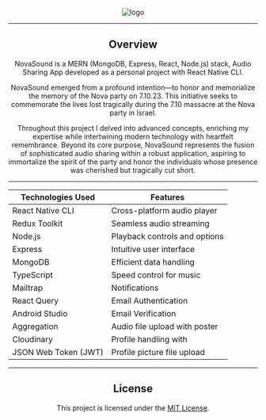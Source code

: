 <div align="center">

![logo](https://github.com/michaelilkanayev1997/NovaSound/assets/93651794/2b5e6c0a-1a7e-4d2a-8869-ce237b01efea)

---

## Overview

NovaSound is a MERN (MongoDB, Express, React, Node.js) stack, Audio Sharing App developed as a personal project with React Native CLI.

NovaSound emerged from a profound intention—to honor and memorialize the memory of the Nova party on 7.10.23. This initiative seeks to commemorate the lives lost tragically during the 7.10 massacre at the Nova party in Israel.

Throughout this project I delved into advanced concepts, enriching my expertise while intertwining modern technology with heartfelt remembrance. Beyond its core purpose, NovaSound represents the fusion of sophisticated audio sharing within a robust application, aspiring to immortalize the spirit of the party and honor the individuals whose presence was cherished but tragically cut short.

---

| Technologies Used               | Features                        |
|--------------------------------|---------------------------------|
| React Native CLI                | Cross-platform audio player     |
| Redux Toolkit                   | Seamless audio streaming        |
| Node.js                         | Playback controls and options   |
| Express                         | Intuitive user interface        |
| MongoDB                         | Efficient data handling         |
| TypeScript                      | Speed control for music         |
| Mailtrap                        | Notifications                   |
| React Query                     | Email Authentication            |
| Android Studio                  | Email Verification              |
| Aggregation                     | Audio file upload with poster   |
| Cloudinary                      | Profile handling with           |
| JSON Web Token (JWT)            | Profile picture file upload     |

---

## License

This project is licensed under the [MIT License](LICENSE).

</div>
